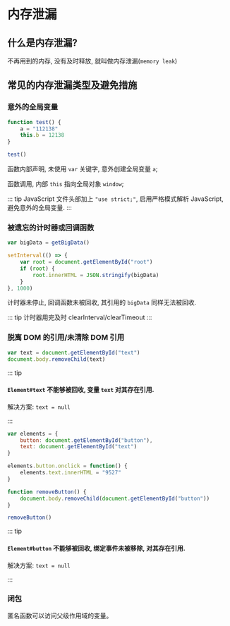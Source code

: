 # 内存泄漏

## 什么是内存泄漏?

不再用到的内存, 没有及时释放, 就叫做内存泄漏(`memory leak`)

## 常见的内存泄漏类型及避免措施

### 意外的全局变量

```js
function test() {
	a = "112138"
	this.b = 12138
}

test()
```

函数内部声明, 未使用 `var` 关键字, 意外创建全局变量 `a`;

函数调用, 内部 `this` 指向全局对象 `window`;

::: tip
JavaScript 文件头部加上 `"use strict;"`, 启用严格模式解析 JavaScript, 避免意外的全局变量.
:::

### 被遗忘的计时器或回调函数

```js
var bigData = getBigData()

setInterval(() => {
	var root = document.getElementById("root")
	if (root) {
		root.innerHTML = JSON.stringify(bigData)
	}
}, 1000)
```

计时器未停止, 回调函数未被回收, 其引用的 `bigData` 同样无法被回收.

::: tip
计时器用完及时 clearInterval/clearTimeout
:::

### 脱离 DOM 的引用/未清除 DOM 引用

```js
var text = document.getElementById("text")
document.body.removeChild(text)
```

::: tip

#### `Element#text` 不能够被回收, 变量 `text` 对其存在引用.

解决方案: `text = null`

:::

```js
var elements = {
	button: document.getElementById("button"),
	text: document.getElementById("text")
}

elements.button.onclick = function() {
	elements.text.innerHTML = "9527"
}

function removeButton() {
	document.body.removeChild(document.getElementById("button"))
}

removeButton()
```

::: tip

#### `Element#button` 不能够被回收, 绑定事件未被移除, 对其存在引用.

解决方案: `text = null`

:::

### 闭包

匿名函数可以访问父级作用域的变量。
